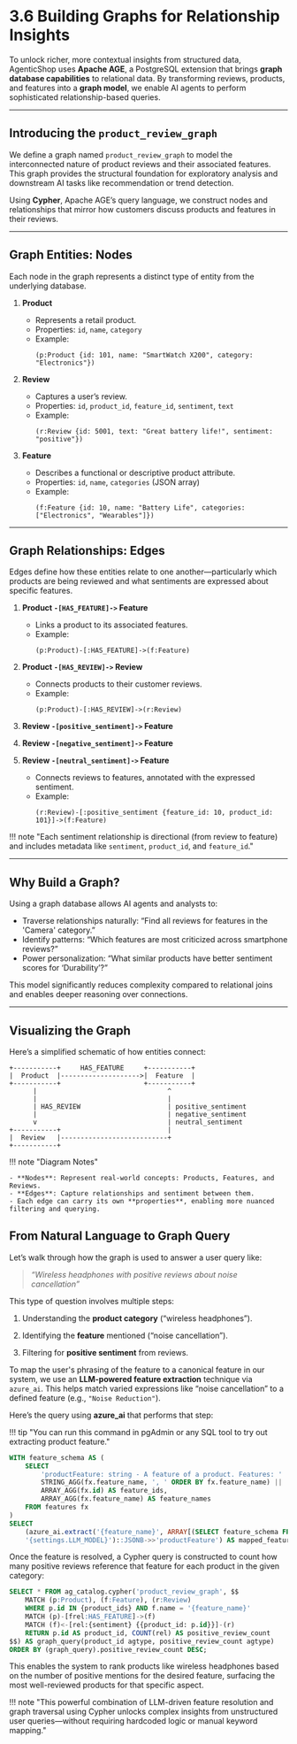 
# 3.6 Building Graphs for Relationship Insights

To unlock richer, more contextual insights from structured data, AgenticShop uses **Apache AGE**, a PostgreSQL extension that brings **graph database capabilities** to relational data. By transforming reviews, products, and features into a **graph model**, we enable AI agents to perform sophisticated relationship-based queries.

---

## Introducing the `product_review_graph`

We define a graph named `product_review_graph` to model the interconnected nature of product reviews and their associated features. This graph provides the structural foundation for exploratory analysis and downstream AI tasks like recommendation or trend detection.

Using **Cypher**, Apache AGE’s query language, we construct nodes and relationships that mirror how customers discuss products and features in their reviews.

---

## Graph Entities: Nodes

Each node in the graph represents a distinct type of entity from the underlying database.

1. **Product**
    - Represents a retail product.
    - Properties: `id`, `name`, `category`
    - Example:
        ```cypher
        (p:Product {id: 101, name: "SmartWatch X200", category: "Electronics"})
        ```

2. **Review**
    - Captures a user’s review.
    - Properties: `id`, `product_id`, `feature_id`, `sentiment`, `text`
    - Example:
      ```cypher
      (r:Review {id: 5001, text: "Great battery life!", sentiment: "positive"})
      ```

3. **Feature**
    - Describes a functional or descriptive product attribute.
    - Properties: `id`, `name`, `categories` (JSON array)
    - Example:
      ```cypher
      (f:Feature {id: 10, name: "Battery Life", categories: ["Electronics", "Wearables"]})
      ```

---

## Graph Relationships: Edges

Edges define how these entities relate to one another—particularly which products are being reviewed and what sentiments are expressed about specific features.

1. **Product `-[HAS_FEATURE]->` Feature**
    - Links a product to its associated features.
    - Example:
      ```cypher
      (p:Product)-[:HAS_FEATURE]->(f:Feature)
      ```

2. **Product `-[HAS_REVIEW]->` Review**
    - Connects products to their customer reviews.
    - Example:
      ```cypher
      (p:Product)-[:HAS_REVIEW]->(r:Review)
      ```

3. **Review `-[positive_sentiment]->` Feature**
4. **Review `-[negative_sentiment]->` Feature**
5. **Review `-[neutral_sentiment]->` Feature**
    - Connects reviews to features, annotated with the expressed sentiment.
    - Example:
      ```cypher
      (r:Review)-[:positive_sentiment {feature_id: 10, product_id: 101}]->(f:Feature)
      ```

!!! note "Each sentiment relationship is directional (from review to feature) and includes metadata like `sentiment`, `product_id`, and `feature_id`."

---

## Why Build a Graph?

Using a graph database allows AI agents and analysts to:

- Traverse relationships naturally: “Find all reviews for features in the 'Camera' category.”
- Identify patterns: “Which features are most criticized across smartphone reviews?”
- Power personalization: “What similar products have better sentiment scores for ‘Durability’?”

This model significantly reduces complexity compared to relational joins and enables deeper reasoning over connections.

---

## Visualizing the Graph

Here’s a simplified schematic of how entities connect:

```
+-----------+     HAS_FEATURE     +-----------+
|  Product  |-------------------->|  Feature  |
+-----------+                     +-----------+
      |                                 ^
      |                                 |
      | HAS_REVIEW                      | positive_sentiment
      |                                 | negative_sentiment
      v                                 | neutral_sentiment
+-----------+                           |
|  Review   |---------------------------+
+-----------+
```

!!! note "Diagram Notes"

    - **Nodes**: Represent real-world concepts: Products, Features, and Reviews.
    - **Edges**: Capture relationships and sentiment between them.
    - Each edge can carry its own **properties**, enabling more nuanced filtering and querying.


## From Natural Language to Graph Query

Let’s walk through how the graph is used to answer a user query like:

> _“Wireless headphones with positive reviews about noise cancellation”_

This type of question involves multiple steps:

1. Understanding the **product category** (“wireless headphones”).

2. Identifying the **feature** mentioned (“noise cancellation”).

3. Filtering for **positive sentiment** from reviews.

To map the user's phrasing of the feature to a canonical feature in our system, we use an **LLM-powered feature extraction** technique via `azure_ai`. This helps match varied expressions like “noise cancellation” to a defined feature (e.g., `"Noise Reduction"`).

Here’s the query using **azure_ai** that performs that step:

!!! tip "You can run this command in pgAdmin or any SQL tool to try out extracting product feature."
```SQL
WITH feature_schema AS (
    SELECT
        'productFeature: string - A feature of a product. Features: ' ||
        STRING_AGG(fx.feature_name, ', ' ORDER BY fx.feature_name) || ' or NULL' AS feature_schema,
        ARRAY_AGG(fx.id) AS feature_ids,
        ARRAY_AGG(fx.feature_name) AS feature_names
    FROM features fx
)
SELECT
    (azure_ai.extract('{feature_name}', ARRAY[(SELECT feature_schema FROM feature_schema)],
    '{settings.LLM_MODEL}')::JSONB->>'productFeature') AS mapped_feature
```

Once the feature is resolved, a Cypher query is constructed to count how many positive reviews reference that feature for each product in the given category:

```SQL
SELECT * FROM ag_catalog.cypher('product_review_graph', $$
    MATCH (p:Product), (f:Feature), (r:Review)
    WHERE p.id IN {product_ids} AND f.name = '{feature_name}'
    MATCH (p)-[frel:HAS_FEATURE]->(f)
    MATCH (f)<-[rel:{sentiment} {{product_id: p.id}}]-(r)
    RETURN p.id AS product_id, COUNT(rel) AS positive_review_count
$$) AS graph_query(product_id agtype, positive_review_count agtype)
ORDER BY (graph_query).positive_review_count DESC;
```

This enables the system to rank products like wireless headphones based on the number of positive mentions for the desired feature, surfacing the most well-reviewed products for that specific aspect.

!!! note "This powerful combination of LLM-driven feature resolution and graph traversal using Cypher unlocks complex insights from unstructured user queries—without requiring hardcoded logic or manual keyword mapping."

